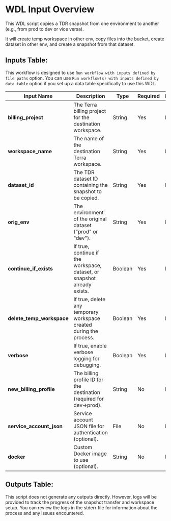 # WDL Input Overview

This WDL script copies a TDR snapshot from one environment to another (e.g., from prod to dev or vice versa).

It will create temp workspace in other env, copy files into the bucket, create dataset in other env, and create a snapshot from that dataset.

## Inputs Table:
This workflow is designed to use `Run workflow with inputs defined by file paths` option. You can use `Run workflow(s) with inputs defined by data table` option if you set up a data table specifically to use this WDL.

| Input Name                | Description                                                              | Type    | Required | Default |
|---------------------------|--------------------------------------------------------------------------|---------|----------|---------|
| **billing_project**       | The Terra billing project for the destination workspace.                 | String  | Yes      | N/A     |
| **workspace_name**        | The name of the destination Terra workspace.                             | String  | Yes      | N/A     |
| **dataset_id**            | The TDR dataset ID containing the snapshot to be copied.                 | String  | Yes      | N/A     |
| **orig_env**              | The environment of the original dataset ("prod" or "dev").               | String  | Yes      | N/A     |
| **continue_if_exists**    | If true, continue if the workspace, dataset, or snapshot already exists. | Boolean | Yes      | N/A     |
| **delete_temp_workspace** | If true, delete any temporary workspace created during the process.      | Boolean | Yes      | N/A     |
| **verbose**               | If true, enable verbose logging for debugging.                           | Boolean | Yes      | N/A     |
| **new_billing_profile**   | The billing profile ID for the destination (required for dev→prod).      | String  | No       | N/A     |
| **service_account_json**  | Service account JSON file for authentication (optional).                 | File    | No       | N/A     |
| **docker**                | Custom Docker image to use (optional).                                   | String  | No       | N/A     |

## Outputs Table:
This script does not generate any outputs directly. However, logs will be provided to track the progress of the snapshot transfer and workspace setup. You can review the logs in the stderr file for information about the process and any issues encountered.
